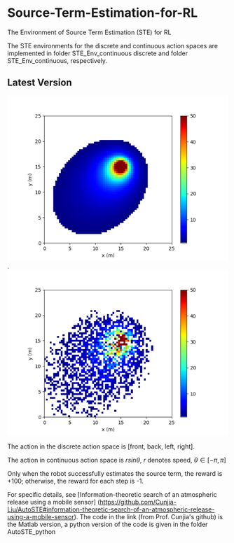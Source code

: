 # Source-Term-Estimation-for-RL
The Environment of Source Term Estimation (STE) for RL

The STE environments for the discrete and continuous action spaces are implemented in folder STE_Env_continuous discrete and folder STE_Env_continuous, respectively.

## Latest Version
![avatar](img/plume_model.png). ![avatar](img/sensor_map.png)

The action in the discrete action space is [front, back, left, right].  

The action in continuous action space is $` r sin\theta `$, $` r `$ denotes speed, $` \theta \in [-\pi,\pi]`$

Only when the robot successfully estimates the source term, the reward is +100; otherwise, the reward for each step is -1.

For specific details, see [Information-theoretic search of an atmospheric release using a mobile sensor] (https://github.com/Cunjia-Liu/AutoSTE#information-theoretic-search-of-an-atmospheric-release-using-a-mobile-sensor).
The code in the link (from Prof. Cunjia's github) is the Matlab version, a python version of the code is given in the folder AutoSTE_python
